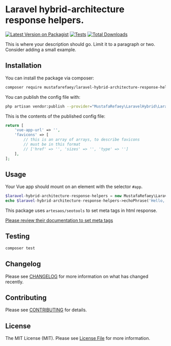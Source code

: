 # Laravel hybrid-architecture response helpers.

[![Latest Version on Packagist](https://img.shields.io/packagist/v/mustafarefaey/laravel-hybrid-architecture-response-helpers.svg?style=flat-square)](https://packagist.org/packages/mustafarefaey/laravel-hybrid-architecture-response-helpers)
[![Tests](https://github.com/mustafarefaey/laravel-hybrid-architecture-response-helpers/workflows/Tests/badge.svg?branch=master)](https://github.com/mustafarefaey/laravel-hybrid-architecture-response-helpers/actions?query=branch%3Amaster+workflow%3ATests)
[![Total Downloads](https://img.shields.io/packagist/dt/mustafarefaey/laravel-hybrid-architecture-response-helpers.svg?style=flat-square)](https://packagist.org/packages/mustafarefaey/laravel-hybrid-architecture-response-helpers)

This is where your description should go. Limit it to a paragraph or two. Consider adding a small example.

## Installation

You can install the package via composer:

```bash
composer require mustafarefaey/laravel-hybrid-architecture-response-helpers
```

You can publish the config file with:

```bash
php artisan vendor:publish --provider="MustafaRefaey\LaravelHybrid\LaravelHybridServiceProvider" --tag="config"
```

This is the contents of the published config file:

```php
return [
    'vue-app-url' => '',
    'favicons' => [
        // this is an array of arrays, to describe favicons
        // must be in this format
        // ['href' => '', 'sizes' => '', 'type' => '']
    ],
];
```

## Usage

Your Vue app should mount on an element with the selector `#app`.

```php
$laravel-hybrid-architecture-response-helpers = new MustafaRefaey\LaravelHybrid();
echo $laravel-hybrid-architecture-response-helpers->echoPhrase('Hello, MustafaRefaey!');
```

This package uses `artesaos/seotools` to set meta tags in html response.

[Please review their documentation to set meta tags](https://github.com/artesaos/seotools)

## Testing

```bash
composer test
```

## Changelog

Please see [CHANGELOG](CHANGELOG.md) for more information on what has changed recently.

## Contributing

Please see [CONTRIBUTING](.github/CONTRIBUTING.md) for details.

## License

The MIT License (MIT). Please see [License File](LICENSE.md) for more information.

